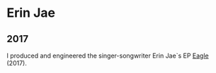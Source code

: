 # Erin Jae
## 2017

I produced and engineered the singer-songwriter Erin Jae`s EP [Eagle](https://soundcloud.com/erin_jae/sets/eagle-ep "Eagle") (2017).